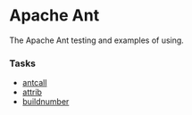 # Apache Ant 

The Apache Ant testing and examples of using.

### Tasks
 
* [antcall](antcall)
* [attrib](attrib)
* [buildnumber](buildnumber)